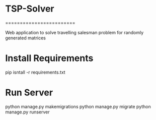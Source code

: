 # TSP-Solver
========================

Web application to solve travelling salesman problem for randomly generated matrices

Install Requirements
========================

pip isntall -r requirements.txt

Run Server
========================

python manage.py makemigrations
python manage.py migrate
python manage.py runserver

